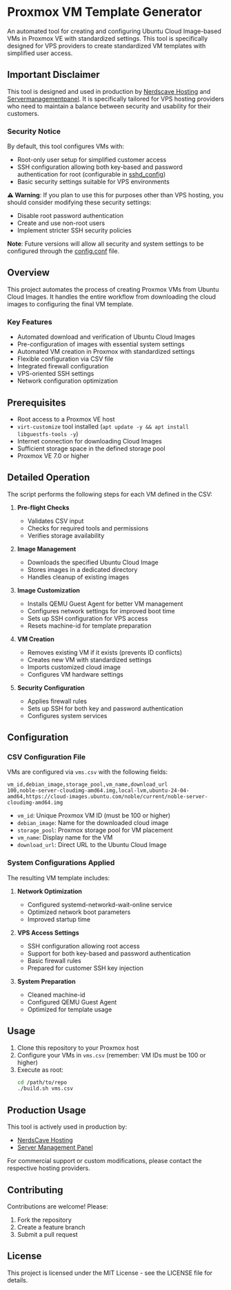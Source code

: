# Proxmox VM Template Generator

An automated tool for creating and configuring Ubuntu Cloud Image-based VMs in Proxmox VE with standardized settings. This tool is specifically designed for VPS providers to create standardized VM templates with simplified user access.

## Important Disclaimer

This tool is designed and used in production by [Nerdscave Hosting](https://nerdscave-hosting.com) and [Servermanagementpanel](https://servermanagementpanel.com). It is specifically tailored for VPS hosting providers who need to maintain a balance between security and usability for their customers.

### Security Notice

By default, this tool configures VMs with:
- Root-only user setup for simplified customer access
- SSH configuration allowing both key-based and password authentication for root (configurable in [sshd_config](data/etc/ssh/sshd_config))
- Basic security settings suitable for VPS environments

**⚠️ Warning**: If you plan to use this for purposes other than VPS hosting, you should consider modifying these security settings:
- Disable root password authentication
- Create and use non-root users
- Implement stricter SSH security policies

**Note**: Future versions will allow all security and system settings to be configured through the [config.conf](config.conf) file.

## Overview

This project automates the process of creating Proxmox VMs from Ubuntu Cloud Images. It handles the entire workflow from downloading the cloud images to configuring the final VM template.

### Key Features

- Automated download and verification of Ubuntu Cloud Images
- Pre-configuration of images with essential system settings
- Automated VM creation in Proxmox with standardized settings
- Flexible configuration via CSV file
- Integrated firewall configuration
- VPS-oriented SSH settings
- Network configuration optimization

## Prerequisites

- Root access to a Proxmox VE host
- `virt-customize` tool installed (```apt update -y && apt install libguestfs-tools -y```)
- Internet connection for downloading Cloud Images
- Sufficient storage space in the defined storage pool
- Proxmox VE 7.0 or higher

## Detailed Operation

The script performs the following steps for each VM defined in the CSV:

1. **Pre-flight Checks**
   - Validates CSV input
   - Checks for required tools and permissions
   - Verifies storage availability

2. **Image Management**
   - Downloads the specified Ubuntu Cloud Image
   - Stores images in a dedicated directory
   - Handles cleanup of existing images

3. **Image Customization**
   - Installs QEMU Guest Agent for better VM management
   - Configures network settings for improved boot time
   - Sets up SSH configuration for VPS access
   - Resets machine-id for template preparation

4. **VM Creation**
   - Removes existing VM if it exists (prevents ID conflicts)
   - Creates new VM with standardized settings
   - Imports customized cloud image
   - Configures VM hardware settings

5. **Security Configuration**
   - Applies firewall rules
   - Sets up SSH for both key and password authentication
   - Configures system services

## Configuration

### CSV Configuration File

VMs are configured via `vms.csv` with the following fields:

```csv
vm_id,debian_image,storage_pool,vm_name,download_url
100,noble-server-cloudimg-amd64.img,local-lvm,ubuntu-24-04-amd64,https://cloud-images.ubuntu.com/noble/current/noble-server-cloudimg-amd64.img
```

- `vm_id`: Unique Proxmox VM ID (must be 100 or higher)
- `debian_image`: Name for the downloaded cloud image
- `storage_pool`: Proxmox storage pool for VM placement
- `vm_name`: Display name for the VM
- `download_url`: Direct URL to the Ubuntu Cloud Image

### System Configurations Applied

The resulting VM template includes:

1. **Network Optimization**
   - Configured systemd-networkd-wait-online service
   - Optimized network boot parameters
   - Improved startup time

2. **VPS Access Settings**
   - SSH configuration allowing root access
   - Support for both key-based and password authentication
   - Basic firewall rules
   - Prepared for customer SSH key injection

3. **System Preparation**
   - Cleaned machine-id
   - Configured QEMU Guest Agent
   - Optimized for template usage

## Usage

1. Clone this repository to your Proxmox host
2. Configure your VMs in `vms.csv` (remember: VM IDs must be 100 or higher)
3. Execute as root:
   ```bash
   cd /path/to/repo
   ./build.sh vms.csv
   ```

## Production Usage

This tool is actively used in production by:
- [NerdsCave Hosting](https://nerdscave-hosting.com)
- [Server Management Panel](https://servermanagementpanel.com)

For commercial support or custom modifications, please contact the respective hosting providers.

## Contributing

Contributions are welcome! Please:

1. Fork the repository
2. Create a feature branch
3. Submit a pull request

## License

This project is licensed under the MIT License - see the LICENSE file for details.
